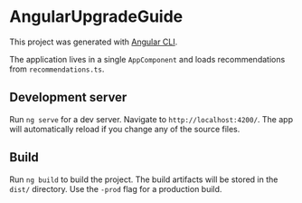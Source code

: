 # AngularUpgradeGuide

This project was generated with [Angular CLI](https://github.com/angular/angular-cli).

The application lives in a single `AppComponent` and loads recommendations from `recommendations.ts`.

## Development server
Run `ng serve` for a dev server. Navigate to `http://localhost:4200/`. The app will automatically reload if you change any of the source files.

## Build

Run `ng build` to build the project. The build artifacts will be stored in the `dist/` directory. Use the `-prod` flag for a production build.
